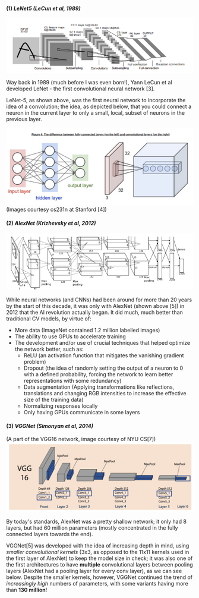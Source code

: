 #### (1) *LeNet5 (LeCun et al, 1989)*
<img src="/assets/LeNet_5.png" alt="fig_3" width="700"/>

Way back in 1989 (much before I was even born!), Yann LeCun et al developed LeNet - the first convolutional neural network [3].

LeNet-5, as shown above, was the first neural network to incorporate the idea of a convolution; the idea, as depicted below, that you could connect a neuron in the current layer to only a small, local, subset of neurons in the previous layer.

<img src="/assets/SqueezeNet_diag4.png" alt="fig_4" width="800"/>
(Images courtesy cs231n at Stanford [4])

#### (2) *AlexNet (Krizhevsky et al, 2012)*
<img src="/assets/AlexNet.png" alt="AlexNet" width="700"/>

While neural networks (and CNNs) had been around for more than 20 years by the start of this decade, it was only with AlexNet (shown above [5]) in 2012 that the AI revolution actually began. It did much, much better than traditional CV models, by virtue of:
  * More data (ImageNet contained 1.2 million labelled images)
  * The ability to use GPUs to accelerate training
  * The development and/or use of crucial techniques that helped optimize the network better, such as:
      * ReLU (an activation function that mitigates the vanishing gradient problem)
      * Dropout (the idea of randomly setting the output of a neuron to 0 with a defined probability, forcing the network to learn better representations with some redundancy)
      * Data augmentation (Applying transformations like reflections, translations and changing RGB intensities to increase the effective size of the training data)
      * Normalizing responses locally
      * Only having GPUs communicate in some layers 

#### (3) *VGGNet (Simonyan et al, 2014)*
(A part of the VGG16 network, image courtesy of NYU CS[7])
<img src="/assets/vgg_16.png" alt="vgg" width="600">


By today's standards, AlexNet was a pretty shallow network; it only had 8 layers, but had 60 million parameters (mostly concentrated in the fully connected layers towards the end). 

VGGNet[5] was developed with the idea of increasing depth in mind, using *smaller convolutional kernels* (3x3, as opposed to the 11x11 kernels used in the first layer of AlexNet) to keep the model size in check; it was also one of the first architectures to have **multiple** convolutional layers between pooling layers (AlexNet had a pooling layer for every conv layer), as we can see below. Despite the smaller kernels, however, VGGNet continued the trend of *increasingly high* numbers of parameters, with some variants having more than **130 million**! 